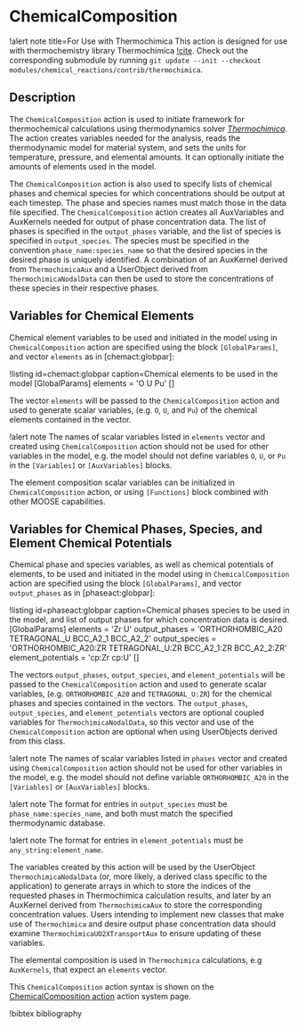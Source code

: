 # ChemicalComposition

!alert note title=For Use with Thermochimica
This action is designed for use with thermochemistry library Thermochimica [!cite](piro2013). Check out the corresponding submodule by running `git update --init --checkout modules/chemical_reactions/contrib/thermochimica`.

## Description

The `ChemicalComposition` action is used to initiate framework for thermochemical calculations using thermodynamics solver [_Thermochimica_](https://github.com/ORNL-CEES/thermochimica). The action creates variables needed for the analysis, reads the thermodynamic model for material system, and sets the units for temperature, pressure, and elemental amounts. It can optionally initiate the amounts of elements used in the model.

The `ChemicalComposition` action is also used to specify lists of chemical phases and chemical species for which concentrations should be output at each timestep. The phase and species names must match those in the data file specified. The `ChemicalComposition` action creates all AuxVariables and AuxKernels needed for output of phase concentration data. The list of phases is specified in the `output_phases` variable, and the list of species is specified in `output_species`. The species must be specified in the convention `phase_name:species_name` so that the desired species in the desired phase is uniquely identified. A combination of an AuxKernel derived from `ThermochimicaAux` and a UserObject derived from `ThermochimicaNodalData` can then be used to store the concentrations of these species in their respective phases.

## Variables for Chemical Elements

Chemical element variables to be used and initiated in the model using in `ChemicalComposition` action are specified using the block `[GlobalParams]`, and vector `elements` as in [chemact:globpar]:

!listing id=chemact:globpar caption=Chemical elements to be used in the model
[GlobalParams]
  elements = 'O U Pu'
[]

The vector `elements` will be passed to the `ChemicalComposition` action and used to generate scalar variables, (e.g. `O`, `U`, and `Pu`) of the chemical elements contained in the vector.

!alert note
The names of scalar variables listed in `elements` vector and created using `ChemicalComposition` action should not be used for other variables in the model, e.g. the model should not define variables `O`, `U`, or `Pu` in the `[Variables]` or `[AuxVariables]` blocks.

The element composition scalar variables can be initialized in `ChemicalComposition` action, or using `[Functions]` block combined with other MOOSE capabilities.

## Variables for Chemical Phases, Species, and Element Chemical Potentials

Chemical phase and species variables, as well as chemical potentials of elements, to be used and initiated in the model using in `ChemicalComposition` action are specified using the block `[GlobalParams]`, and vector `output_phases` as in [phaseact:globpar]:

!listing id=phaseact:globpar caption=Chemical phases species to be used in the model, and list of output phases for which concentration data is desired.
[GlobalParams]
  elements = 'Zr U'
  output_phases = 'ORTHORHOMBIC_A20 TETRAGONAL_U BCC_A2_1 BCC_A2_2'
  output_species = 'ORTHORHOMBIC_A20:ZR TETRAGONAL_U:ZR BCC_A2_1:ZR BCC_A2_2:ZR'
  element_potentials = 'cp:Zr cp:U'
[]

The vectors `output_phases`, `output_species`, and `element_potentials` will be passed to the `ChemicalComposition` action and used to generate scalar variables, (e.g. `ORTHORHOMBIC_A20` and `TETRAGONAL_U:ZR`) for the chemical phases and species contained in the vectors. The `output_phases`, `output_species`, and `element_potentials` vectors are optional coupled variables for `ThermochimicaNodalData`, so this vector and use of the `ChemicalComposition` action are optional when using UserObjects derived from this class.

!alert note
The names of scalar variables listed in `phases` vector and created using `ChemicalComposition` action should not be used for other variables in the model, e.g. the model should not define variable `ORTHORHOMBIC_A20` in the `[Variables]` or `[AuxVariables]` blocks.

!alert note
The format for entries in `output_species` must be `phase_name:species_name`, and both must match the specified thermodynamic database.

!alert note
The format for entries in `element_potentials` must be `any_string:element_name`.

The variables created by this action will be used by the UserObject `ThermochimicaNodalData` (or, more likely, a derived class specific to the application) to generate arrays in which to store the indices of the requested phases in Thermochimica calculation results, and later by an AuxKernel derived from `ThermochimicaAux` to store the corresponding concentration values. Users intending to implement new classes that make use of `Thermochimica` and desire output phase concentration data should examine `ThermochimicaUO2XTransportAux` to ensure updating of these variables.

The elemental composition is used in `Thermochimica` calculations, e.g `AuxKernels`, that expect an `elements` vector.

This `ChemicalComposition` action syntax is shown on the
[ChemicalComposition action](/ChemicalComposition/index.md) action
system page.

!bibtex bibliography
